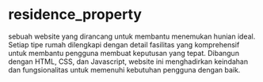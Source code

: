 # residence_property
sebuah website yang dirancang untuk membantu menemukan hunian ideal. Setiap tipe rumah dilengkapi dengan detail fasilitas yang komprehensif untuk membantu pengguna membuat keputusan yang tepat. Dibangun dengan HTML, CSS, dan Javascript, website ini menghadirkan keindahan dan fungsionalitas untuk memenuhi kebutuhan pengguna dengan baik.
